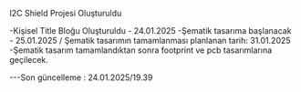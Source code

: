 I2C Shield Projesi Oluşturuldu

-Kişisel Title Bloğu Oluşturuldu - 24.01.2025
-Şematik tasarıma başlanacak - 25.01.2025 / Şematik tasarımın tamamlanması planlanan tarih: 31.01.2025
-Şematik tasarım tamamlandıktan sonra footprint ve pcb tasarımlarına geçilecek.

---Son güncelleme : 24.01.2025/19.39
